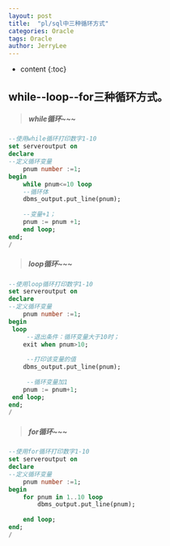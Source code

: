 ```yaml
---
layout: post
title:  "pl/sql中三种循环方式"
categories: Oracle
tags: Oracle
author: JerryLee
---
```

* content
{:toc}
## while--loop--for三种循环方式。




>##### while循环~~~





``` sql
--使用while循环打印数字1-10
set serveroutput on
declare
--定义循环变量
    pnum number :=1;
begin
    while pnum<=10 loop
    --循环体
    dbms_output.put_line(pnum);
    
    --变量+1；
    pnum := pnum +1;
    end loop;
end;
/


```




>##### loop循环~~~





``` sql
--使用loop循环打印数字1-10
set serveroutput on
declare
--定义循环变量
    pnum number :=1;
begin
 loop
     --退出条件：循环变量大于10时；
    exit when pnum>10;
 
     --打印该变量的值
    dbms_output.put_line(pnum);
 
     --循环变量加1
    pnum := pnum+1;
 end loop;
end;
/

```



>##### for循环~~~





``` sql
--使用for循环打印数字1-10
set serveroutput on
declare
--定义循环变量
    pnum number :=1;
begin
    for pnum in 1..10 loop
        dbms_output.put_line(pnum);
    
    end loop;
end;
/

```
